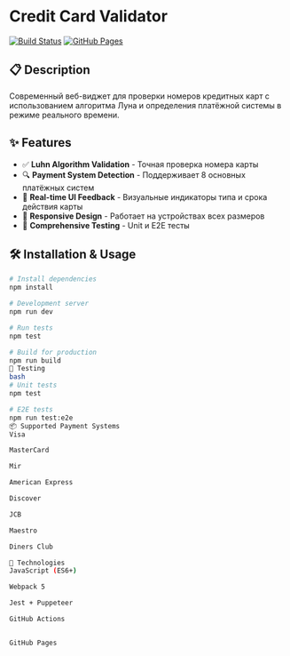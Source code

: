 # Credit Card Validator

[![Build Status](https://img.shields.io/github/actions/workflow/status/OlegFPY85/credit-card-validator/deploy.yml?branch=main&label=Build&logo=github)](https://github.com/OlegFPY85/credit-card-validator/actions)
[![GitHub Pages](https://img.shields.io/badge/GitHub%20Pages-Live-success?logo=githubpages)](https://OlegFPY85.github.io/credit-card-validator)


## 📋 Description

Современный веб-виджет для проверки номеров кредитных карт с использованием алгоритма Луна и определения платёжной системы в режиме реального времени.

## ✨ Features

- ✅ **Luhn Algorithm Validation** - Точная проверка номера карты
- 🔍 **Payment System Detection** - Поддерживает 8 основных платёжных систем
- 🎨 **Real-time UI Feedback** - Визуальные индикаторы типа и срока действия карты
- 📱 **Responsive Design** - Работает на устройствах всех размеров
- 🧪 **Comprehensive Testing** - Unit и E2E тесты
## 🛠️ Installation & Usage

```bash
# Install dependencies
npm install

# Development server
npm run dev

# Run tests
npm test

# Build for production
npm run build
🧪 Testing
bash
# Unit tests
npm test

# E2E tests
npm run test:e2e
📦 Supported Payment Systems
Visa

MasterCard

Mir

American Express

Discover

JCB

Maestro

Diners Club

🔧 Technologies
JavaScript (ES6+)

Webpack 5

Jest + Puppeteer

GitHub Actions


GitHub Pages
